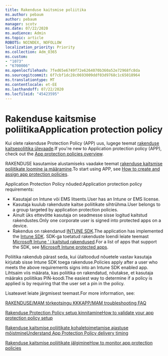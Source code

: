 ```yaml
---
title: Rakenduse kaitsmise poliitika
ms.author: pebaum
author: pebaum
manager: scotv
ms.date: 07/22/2020
ms.audience: Admin
ms.topic: article
ROBOTS: NOINDEX, NOFOLLOW
localization_priority: Priority
ms.collection: Adm_O365
ms.custom:
- "1073"
- "6700006"
ms.openlocfilehash: 7fed65e6749f72e6264070b360a52e72968fc8da
ms.sourcegitcommit: 6f7cbf1dc28c0693009ddf03d9768c1c65018964
ms.translationtype: MT
ms.contentlocale: et-EE
ms.lasthandoff: 07/22/2020
ms.locfileid: "45423595"
---
```

# <a name="application-protection-policy"></a><span data-ttu-id="83152-102">Rakenduse kaitsmise poliitika</span><span class="sxs-lookup"><span data-stu-id="83152-102">Application protection policy</span></span>

<span data-ttu-id="83152-103">Kui olete rakenduse Protection Policy (APP) uus, lugege teemat [rakenduse kaitsepoliitika ülevaade](https://docs.microsoft.com/intune/apps/app-protection-policy).</span><span class="sxs-lookup"><span data-stu-id="83152-103">If you're new to Application protection policy (APP), check out the [App protection policies overview](https://docs.microsoft.com/intune/apps/app-protection-policy).</span></span>

<span data-ttu-id="83152-104">RAKENDUSE kasutamise alustamiseks vaadake teemat [rakenduse kaitsmise poliitikate loomine ja määramine](https://docs.microsoft.com/intune/app-protection-policies).</span><span class="sxs-lookup"><span data-stu-id="83152-104">To start using APP, see [How to create and assign app protection policies](https://docs.microsoft.com/intune/app-protection-policies).</span></span>

<span data-ttu-id="83152-105">Application Protection Policy nõuded:</span><span class="sxs-lookup"><span data-stu-id="83152-105">Application protection policy requirements:</span></span>

- <span data-ttu-id="83152-106">Kasutajal on Intune või EMS litsents.</span><span class="sxs-lookup"><span data-stu-id="83152-106">User has an Intune or EMS license.</span></span>
- <span data-ttu-id="83152-107">Kasutaja kuulub rakenduste kaitse poliitikate sihtrühma.</span><span class="sxs-lookup"><span data-stu-id="83152-107">User belongs to a group targeted by application protection policies.</span></span>
- <span data-ttu-id="83152-108">Ainult üks ettevõtte kasutaja on seadmesse sisse logitud kaitstud rakendustes.</span><span class="sxs-lookup"><span data-stu-id="83152-108">Only one corporate user is signed into protected apps on a device.</span></span>
- <span data-ttu-id="83152-109">Rakendus on rakendanud [INTUNE SDK](https://docs.microsoft.com/intune/app-sdk-get-started).</span><span class="sxs-lookup"><span data-stu-id="83152-109">The application has implemented the [Intune SDK](https://docs.microsoft.com/intune/app-sdk-get-started).</span></span> <span data-ttu-id="83152-110">SDK-ga toetatud rakenduste loendi leiate teemast [Microsoft Intune ' i kaitstud rakendused](https://docs.microsoft.com/intune/apps-supported-intune-apps).</span><span class="sxs-lookup"><span data-stu-id="83152-110">For a list of apps that support the SDK, see [Microsoft Intune protected apps](https://docs.microsoft.com/intune/apps-supported-intune-apps).</span></span>

<span data-ttu-id="83152-111">Poliitika rakendub pärast seda, kui ülaltoodud nõuetele vastav kasutaja kirjutab sisse Intune SDK toega rakenduse.</span><span class="sxs-lookup"><span data-stu-id="83152-111">Policies apply after a user who meets the above requirements signs into an Intune SDK enabled app.</span></span> <span data-ttu-id="83152-112">Lihtsaim viis määrata, kas poliitika on rakendatud, nõutakse, et kasutaja määraks poliitikas PIN-koodi.</span><span class="sxs-lookup"><span data-stu-id="83152-112">The easiest way to determine if a policy is applied is by requiring that the user set a pin in the policy.</span></span> 

<span data-ttu-id="83152-113">Lisateavet leiate järgmisest teemast.</span><span class="sxs-lookup"><span data-stu-id="83152-113">For more information, see:</span></span>

[<span data-ttu-id="83152-114">RAKENDUSE/MAM tõrkeotsingu KKK</span><span class="sxs-lookup"><span data-stu-id="83152-114">APP/MAM troubleshooting FAQ</span></span>](https://docs.microsoft.com/intune/apps/troubleshoot-mam)  

[<span data-ttu-id="83152-115">Rakenduse Protection Policy setup kinnitamine</span><span class="sxs-lookup"><span data-stu-id="83152-115">How to validate your app protection policy setup</span></span>](https://docs.microsoft.com/intune/app-protection-policies-validate)

[<span data-ttu-id="83152-116">Rakenduse kaitsmise poliitikate kohaletoimetamise ajastuse mõistmine</span><span class="sxs-lookup"><span data-stu-id="83152-116">Understand App Protection Policy delivery timing</span></span>](https://docs.microsoft.com/intune/app-protection-policy-delivery)  

[<span data-ttu-id="83152-117">Rakenduse kaitsmise poliitikate jälgimine</span><span class="sxs-lookup"><span data-stu-id="83152-117">How to monitor app protection policies</span></span>](https://docs.microsoft.com/intune/app-protection-policies-monitor)